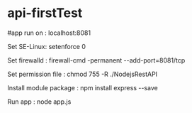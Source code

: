 # api-firstTest

#app run on : localhost:8081

Set SE-Linux: setenforce 0

Set firewalld : firewall-cmd -permanent --add-port=8081/tcp

Set permission file : chmod 755 -R ./NodejsRestAPI 

Install module package : npm install express --save 

Run app : node app.js
